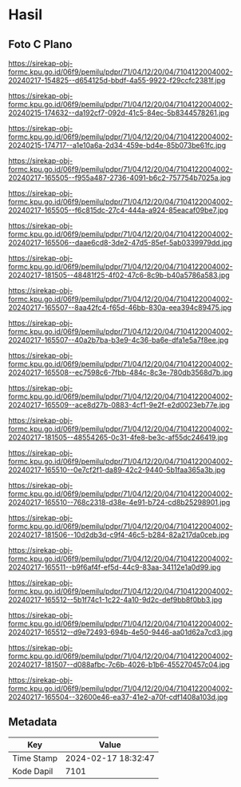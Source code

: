 # Hasil

## Foto C Plano

https://sirekap-obj-formc.kpu.go.id/06f9/pemilu/pdpr/71/04/12/20/04/7104122004002-20240217-154825--d654125d-bbdf-4a55-9922-f29ccfc2381f.jpg

https://sirekap-obj-formc.kpu.go.id/06f9/pemilu/pdpr/71/04/12/20/04/7104122004002-20240215-174632--da192cf7-092d-41c5-84ec-5b8344578261.jpg

https://sirekap-obj-formc.kpu.go.id/06f9/pemilu/pdpr/71/04/12/20/04/7104122004002-20240215-174717--a1e10a6a-2d34-459e-bd4e-85b073be61fc.jpg

https://sirekap-obj-formc.kpu.go.id/06f9/pemilu/pdpr/71/04/12/20/04/7104122004002-20240217-165505--f955a487-2736-4091-b6c2-757754b7025a.jpg

https://sirekap-obj-formc.kpu.go.id/06f9/pemilu/pdpr/71/04/12/20/04/7104122004002-20240217-165505--f6c815dc-27c4-444a-a924-85eacaf09be7.jpg

https://sirekap-obj-formc.kpu.go.id/06f9/pemilu/pdpr/71/04/12/20/04/7104122004002-20240217-165506--daae6cd8-3de2-47d5-85ef-5ab0339979dd.jpg

https://sirekap-obj-formc.kpu.go.id/06f9/pemilu/pdpr/71/04/12/20/04/7104122004002-20240217-181505--48481f25-4f02-47c6-8c9b-b40a5786a583.jpg

https://sirekap-obj-formc.kpu.go.id/06f9/pemilu/pdpr/71/04/12/20/04/7104122004002-20240217-165507--8aa42fc4-f65d-46bb-830a-eea394c89475.jpg

https://sirekap-obj-formc.kpu.go.id/06f9/pemilu/pdpr/71/04/12/20/04/7104122004002-20240217-165507--40a2b7ba-b3e9-4c36-ba6e-dfa1e5a7f8ee.jpg

https://sirekap-obj-formc.kpu.go.id/06f9/pemilu/pdpr/71/04/12/20/04/7104122004002-20240217-165508--ec7598c6-7fbb-484c-8c3e-780db3568d7b.jpg

https://sirekap-obj-formc.kpu.go.id/06f9/pemilu/pdpr/71/04/12/20/04/7104122004002-20240217-165509--ace8d27b-0883-4cf1-9e2f-e2d0023eb77e.jpg

https://sirekap-obj-formc.kpu.go.id/06f9/pemilu/pdpr/71/04/12/20/04/7104122004002-20240217-181505--48554265-0c31-4fe8-be3c-af55dc246419.jpg

https://sirekap-obj-formc.kpu.go.id/06f9/pemilu/pdpr/71/04/12/20/04/7104122004002-20240217-165510--0e7cf2f1-da89-42c2-9440-5b1faa365a3b.jpg

https://sirekap-obj-formc.kpu.go.id/06f9/pemilu/pdpr/71/04/12/20/04/7104122004002-20240217-165510--768c2318-d38e-4e91-b724-cd8b25298901.jpg

https://sirekap-obj-formc.kpu.go.id/06f9/pemilu/pdpr/71/04/12/20/04/7104122004002-20240217-181506--10d2db3d-c9f4-46c5-b284-82a217da0ceb.jpg

https://sirekap-obj-formc.kpu.go.id/06f9/pemilu/pdpr/71/04/12/20/04/7104122004002-20240217-165511--b9f6af4f-ef5d-44c9-83aa-34112e1a0d99.jpg

https://sirekap-obj-formc.kpu.go.id/06f9/pemilu/pdpr/71/04/12/20/04/7104122004002-20240217-165512--5b1f74c1-1c22-4a10-9d2c-def9bb8f0bb3.jpg

https://sirekap-obj-formc.kpu.go.id/06f9/pemilu/pdpr/71/04/12/20/04/7104122004002-20240217-165512--d9e72493-694b-4e50-9446-aa01d62a7cd3.jpg

https://sirekap-obj-formc.kpu.go.id/06f9/pemilu/pdpr/71/04/12/20/04/7104122004002-20240217-181507--d088afbc-7c6b-4026-b1b6-455270457c04.jpg

https://sirekap-obj-formc.kpu.go.id/06f9/pemilu/pdpr/71/04/12/20/04/7104122004002-20240217-165504--32600e46-ea37-41e2-a70f-cdf1408a103d.jpg


## Metadata

| Key        | Value               |
| ---------- | ------------------- |
| Time Stamp | 2024-02-17 18:32:47 |
| Kode Dapil | 7101                |



